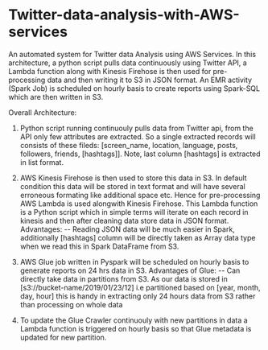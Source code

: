 # Twitter-data-analysis-with-AWS-services
An automated system for Twitter data Analysis using AWS Services. In this architecture, a python script pulls data continuously using Twitter API, a Lambda function along with Kinesis Firehose is then used for pre-processing data and then writing it to S3 in JSON format. An EMR activity (Spark Job) is scheduled on hourly basis to create reports using Spark-SQL which are then written in S3.


Overall Architecture:
1) Python script running continuouly pulls data from Twitter api, from the API only few attributes are extracted.  So a single extracted records will consists of these fileds: [screen_name, location, language, posts, followers, friends, [hashtags]]. Note, last column [hashtags] is extracted in list format.

2) AWS Kinesis Firehose is then used to store this data in S3. In default condition this data will be stored in text format and will have several erroneous formating like additional space etc. Hence for pre-processing AWS Lambda is used alongwith Kinesis Firehose. This Lambda function is a Python script which in simple terms will iterate on each record in kinesis and then after cleaning data store data in JSON format.
Advantages:
-- Reading JSON data will be much easier in Spark, additionally [hashtags] column will be directly taken as Array data type when we read this in Spark DataFrame from S3.

3) AWS Glue job written in Pyspark will be scheduled on hourly basis to generate reports on 24 hrs data in S3. 
Advantages of Glue:
-- Can directly take data in partitions from S3. As our data is stored in [s3://bucket-name/2019/01/23/12] i.e partitioned based on [year, month, day, hour] this is handy in extracting only 24 hours data from S3 rather than processing on whole data 


4) To update the Glue Crawler continuouly with new partitions in data a Lambda function is triggered on hourly basis so that Glue metadata is updated for new partition.
